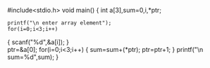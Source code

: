#include<stdio.h>
void main()
{
    int a[3],sum=0,i,*ptr;
    
    printf("\n enter array element");
    for(i=0;i<3;i++)
{
    scanf("%d",&a[i]);
}    
ptr=&a[0];
for(i=0;i<3;i++)
{
    sum=sum+(*ptr);
    ptr=ptr+1;
}
printf("\n sum=%d",sum);
}
